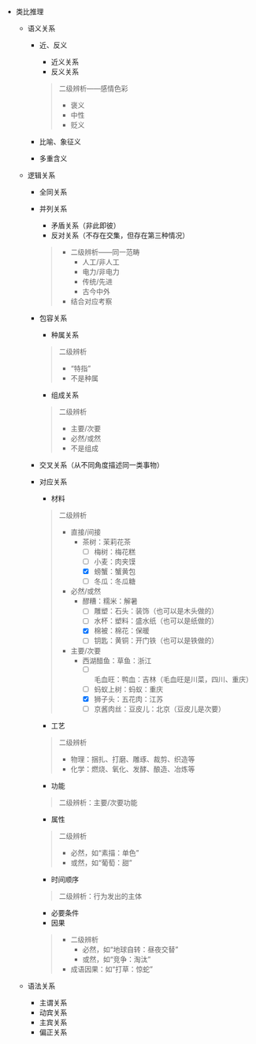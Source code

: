 + 类比推理
  + 语义关系
    + 近、反义
      + 近义关系
      + 反义关系

      > 二级辨析——感情色彩
      >   + 褒义
      >   + 中性
      >   + 贬义

    + 比喻、象征义
    + 多重含义
  + 逻辑关系
    + 全同关系
    + 并列关系
      + 矛盾关系（非此即彼）
      + 反对关系（不存在交集，但存在第三种情况）

      > + 二级辨析——同一范畴
      >     + 人工/非人工
      >     + 电力/非电力
      >     + 传统/先进
      >     + 古今中外
      > + 结合对应考察

    + 包容关系
      + 种属关系

      > 二级辨析
      >   + “特指”
      >   + 不是种属 

      + 组成关系

      > 二级辨析
      >   + 主要/次要
      >   + 必然/或然
      >   + 不是组成 

    + 交叉关系（从不同角度描述同一类事物）
    + 对应关系
      + 材料

      > 二级辨析
      >   + 直接/间接  
      >     + 茶树：茉莉花茶
      >       + [ ] 梅树：梅花糕
      >       + [ ] 小麦：肉夹馍
      >       + [x] 螃蟹：蟹黄包
      >       + [ ] 冬瓜：冬瓜糖
      >   + 必然/或然
      >     + 醪糟：糯米：解暑
      >       + [ ] 雕塑：石头：装饰（也可以是木头做的）
      >       + [ ] 水杯：塑料：盛水纸（也可以是纸做的）
      >       + [x] 棉被：棉花：保暖
      >       + [ ] 钥匙：黄铜：开门铁（也可以是铁做的）
      >   + 主要/次要
      >     + 西湖醋鱼：草鱼：浙江
      >       + [ ] 毛血旺：鸭血：吉林（毛血旺是川菜，四川、重庆）
      >       + [ ] 蚂蚁上树：蚂蚁：重庆
      >       + [x] 狮子头：五花肉：江苏
      >       + [ ] 京酱肉丝：豆皮儿：北京（豆皮儿是次要）


      + 工艺

      > 二级辨析
      >   + 物理：捆扎、打磨、雕琢、裁剪、织造等
      >   + 化学：燃烧、氧化、发酵、酿造、冶炼等

      + 功能

      > 二级辨析：主要/次要功能

      + 属性

      > 二级辨析
      >   + 必然，如“素描：单色”
      >   + 或然，如“葡萄：甜”

      + 时间顺序

      > 二级辨析：行为发出的主体 

      + 必要条件
      + 因果

      > + 二级辨析
      >     + 必然，如“地球自转：昼夜交替”
      >     + 或然，如“竞争：淘汰”
      > + 成语因果：如“打草：惊蛇”

  + 语法关系
    + 主谓关系
    + 动宾关系
    + 主宾关系
    + 偏正关系

